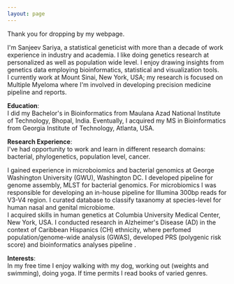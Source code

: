 ```yaml
---
layout: page
---
```


Thank you for dropping by my webpage.

I'm Sanjeev Sariya, a statistical geneticist with more than a decade of work experience in industry and academia. I like doing genetics research at personalized as well as population wide level. I enjoy drawing insights from genetics data employing bioinformatics, statistical and visualization tools.  
I currently work at Mount Sinai, New York, USA; my research is focused on Multiple Myeloma where I'm involved in developing precision medicine pipeline and reports.

**Education**:  
I did my Bachelor's in Bioinformatics from Maulana Azad National Institute of Technology, Bhopal, India. Eventually, I acquired my MS in Bioinformatics from Georgia Institute of Technology, Atlanta, USA. 

**Research Experience**:  
I've had opportunity to work and learn in different research domains: bacterial, phylogenetics, population level, cancer.    

I gained experience in microboiomics and bacterial genomics at George Washington University (GWU), Washington DC. I developed pipeline for genome assembly, MLST for bacterial genomics. For microbiomics I was responsible for developing an in-house pipeline for Illumina 300bp reads for V3-V4 region. I curated database to classify taxanomy at species-level for human nasal and genital microbiome.  
I acquired skills in human genetics at Columbia University Medical Center, New York, USA. I conducted research in Alzheimer's Disease (AD) in the context of Caribbean Hispanics (CH) ethnicity, where perfomed population/genome-wide analysis (GWAS), developed PRS (polygenic risk score) and bioinformatics analyses pipeline . 

**Interests**:   
In my free time I enjoy walking with my dog, working out (weights and swimming), doing yoga. If time permits I read books of varied genres. 




